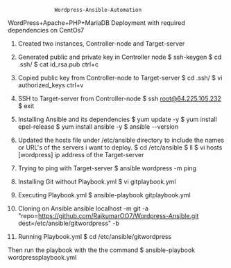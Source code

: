                    Wordpress-Ansible-Automation

WordPress+Apache+PHP+MariaDB Deployment with required dependencies on CentOs7


1. Created two instances, Controller-node and Target-server
  
2. Generated public and private key in Controller node
    $ ssh-keygen
    $ cd .ssh/
    $ cat id_rsa.pub
      ctrl+c
3. Copied public key from Controller-node to Target-server
    $ cd .ssh/
    $ vi authorized_keys
      ctrl+v

4. SSH to Target-server from Controller-node
    $ ssh root@64.225.105.232
    $ exit
   
5. Installing Ansible and its dependencies
    $ yum update -y
    $ yum install epel-release
    $ yum install ansible -y
    $ ansible --version
      
6. Updated the hosts file under /etc/ansible directory to include the names or URL's of the servers i want to deploy.
    $ cd /etc/ansible
    $ ll
    $ vi hosts
       [wordpress]
       ip address of the Target-server

 7. Trying to ping with Target-server
    $ ansible wordpress -m ping
    
 8. Installing Git without Playbook.yml
    $ vi gitplaybook.yml

 9. Executing Playbook.yml
     $ ansible-playbook gitplaybook.yml

 10. Cloning on Ansible
     ansible localhost -m git -a "repo=https://github.com/RajkumarOO7/Wordpress-Ansible.git dest=/etc/ansible/gitwordpress" -b

 11. Running Playbook.yml
     $ cd /etc/ansible/gitwordpress
       

  Then run the playbook with the the command 
      $ ansible-playbook wordpressplaybook.yml




